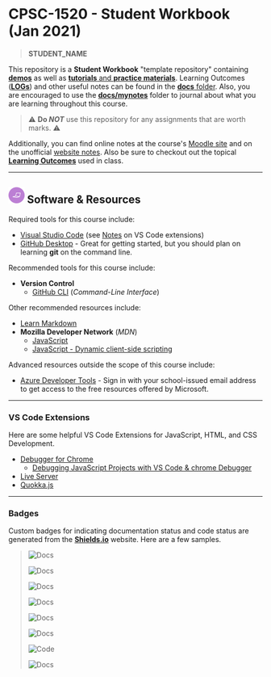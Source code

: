 # CPSC-1520 - **Student Workbook** (Jan 2021)

> **STUDENT_NAME**

This repository is a **Student Workbook** "template repository" containing [**demos**](./demos/ReadMe.md) as well as [**tutorials** and **practice materials**](./src/ReadMe.md). Learning Outcomes ([**LOGs**](./docs/logs/ReadMe.md)) and other useful notes can be found in the [**docs** folder](./docs). Also, you are encouraged to use the [**docs/mynotes**](./docs/mynotes) folder to journal about what you are learning throughout this course.

> :warning: **Do *NOT*** use this repository for any assignments that are worth marks. :warning:

Additionally, you can find online notes at the course's [Moodle site](https://moodle.nait.ca) and on the unofficial [website notes](https://cpsc-1520.github.io). Also be sure to checkout out the topical [**Learning Outcomes**](https://.github.io/about/LOGs.html) used in class.

----

## ![Software et.al.](./docs/images/code.png) Software & Resources

Required tools for this course include:

- [Visual Studio Code](https://code.visualstudio.com) (see [Notes](#vs-code-extensions) on VS Code extensions)
- [GitHub Desktop](https://desktop.github.com) - Great for getting started, but you should plan on learning **git** on the command line.

Recommended tools for this course include:

- **Version Control**
  - [GitHub CLI](https://cli.github.com/) (*Command-Line Interface*)

Other recommended resources include:

- [Learn Markdown](https://commonmark.org/help/)
- **Mozilla Developer Network** (*MDN*)
  - [JavaScript](https://developer.mozilla.org/en-US/docs/Web/JavaScript)
  - [JavaScript - Dynamic client-side scripting](https://developer.mozilla.org/en-US/docs/Learn/JavaScript)

Advanced resources outside the scope of this course include:

- [Azure Developer Tools](https://azureforeducation.microsoft.com/devtools) - Sign in with your school-issued email address to get access to the free resources offered by Microsoft.

----

### VS Code Extensions

Here are some helpful VS Code Extensions for JavaScript, HTML, and CSS Development.

- [Debugger for Chrome](https://marketplace.visualstudio.com/items?itemName=msjsdiag.debugger-for-chrome)
  - [Debugging JavaScript Projects with VS Code & chrome Debugger](https://www.sitepoint.com/debugging-javascript-projects-vs-code-chrome-debugger/)
- [Live Server](https://marketplace.visualstudio.com/items?itemName=ritwickdey.LiveServer)
- [Quokka.js](https://marketplace.visualstudio.com/items?itemName=WallabyJs.quokka-vscode) 

----

### Badges

Custom badges for indicating documentation status and code status are generated from the [**Shields.io**](https://Shields.io) website. Here are a few samples.

> ![Docs](https://img.shields.io/badge/Documentation%20Status-100%25%20Complete-brightgreen?logo=Read%20the%20Docs)
>
> ![Docs](https://img.shields.io/badge/Documentation%20Status-~90%25%20Mostly%20Complete-blue?logo=Read%20the%20Docs)
>
> ![Docs](https://img.shields.io/badge/Documentation%20Status-~70%25%20+%20Usable-yellow?logo=Read%20the%20Docs)
>
> ![Docs](https://img.shields.io/badge/Documentation%20Status-40--70%25%20Incomplete/Draft-orange?logo=Read%20the%20Docs)
>
> ![Docs](https://img.shields.io/badge/Documentation%20Status-10--40%25%20Rough%20Outline-red?logo=Read%20the%20Docs)
>
> ![Docs](https://img.shields.io/badge/Documentation%20Status-~10%25%20Minimal%20Outline-lightgrey?logo=Read%20the%20Docs)
>
> ![Code](https://img.shields.io/badge/Code%20Status-Demo%20|%20Practice-blueviolet?logo=Visual%20Studio%20Code&labelColor=indigo)
>
> ![Docs](https://img.shields.io/badge/Documentation%20Status-~70--90%25-green)
